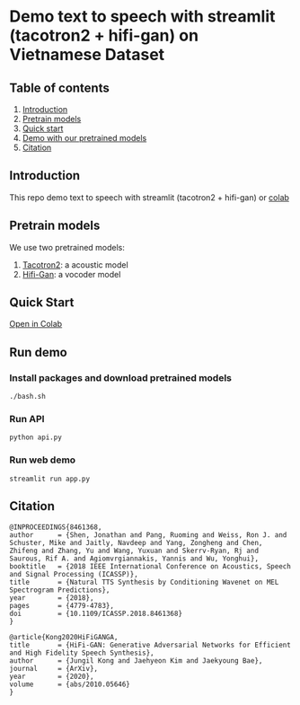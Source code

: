 # Demo text to speech with streamlit (tacotron2 + hifi-gan) on Vietnamese Dataset

## Table of contents

1. [Introduction](#introduction)
2. [Pretrain models](#models)
3. [Quick start](#quickstart)
4. [Demo with our pretrained models](#demo)
5. [Citation](#citation)

## Introduction <a name="introduction"></a>

This repo demo text to speech with streamlit (tacotron2 + hifi-gan) or [colab](https://colab.research.google.com/drive/1h6oPgvswwTEqMDzSXEFi1qTIjyyQl0Er?usp=sharing)

## Pretrain models <a name="models"></a>
We use two pretrained models:
    
1. [Tacotron2](https://studenthcmusedu-my.sharepoint.com/:u:/g/personal/1712786_student_hcmus_edu_vn/EdygQSs8Gh1PjRR1cGOfw1MBD8AOeJjtm8nSArg_Hr4tGA?e=PxN9q6\&download=1): a acoustic model
2. [Hifi-Gan](https://studenthcmusedu-my.sharepoint.com/:u:/g/personal/1712786_student_hcmus_edu_vn/EY-UfGisD2VEqLxjabwqy60BJ9hGI0ByRIriaRvfrWC8qA?e=HVst2H\&download=1): a vocoder model

## Quick Start <a name="quickstart"></a>

[Open in Colab](https://colab.research.google.com/drive/1h6oPgvswwTEqMDzSXEFi1qTIjyyQl0Er?usp=sharing)

## Run demo <a name="demo"></a>

### Install packages and download pretrained models

    ./bash.sh

### Run API
    python api.py

### Run web demo

    streamlit run app.py

## Citation <a name="citation"></a>

    @INPROCEEDINGS{8461368,
    author      = {Shen, Jonathan and Pang, Ruoming and Weiss, Ron J. and Schuster, Mike and Jaitly, Navdeep and Yang, Zongheng and Chen, Zhifeng and Zhang, Yu and Wang, Yuxuan and Skerrv-Ryan, Rj and Saurous, Rif A. and Agiomvrgiannakis, Yannis and Wu, Yonghui},  
    booktitle   = {2018 IEEE International Conference on Acoustics, Speech and Signal Processing (ICASSP)},
    title       = {Natural TTS Synthesis by Conditioning Wavenet on MEL Spectrogram Predictions},
    year        = {2018},
    pages       = {4779-4783},
    doi         = {10.1109/ICASSP.2018.8461368}
    }

    @article{Kong2020HiFiGANGA,
    title       = {HiFi-GAN: Generative Adversarial Networks for Efficient and High Fidelity Speech Synthesis},
    author      = {Jungil Kong and Jaehyeon Kim and Jaekyoung Bae},
    journal     = {ArXiv},
    year        = {2020},
    volume      = {abs/2010.05646}
    }